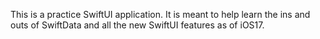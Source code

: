 This is a practice SwiftUI application. It is meant to help learn the ins and outs of SwiftData and all the new SwiftUI features as of iOS17.
